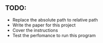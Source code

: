 ## TODO:

- Replace the absolute path to relative path
- Write the paper for this project
- Cover the instructions
- Test the perfomance to run this program